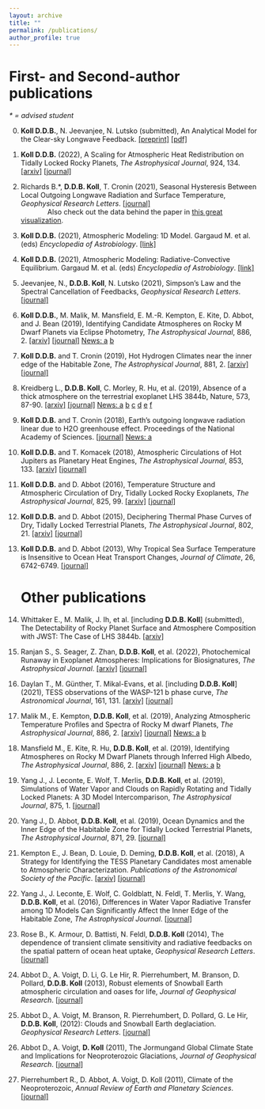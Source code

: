 ```yaml
---
layout: archive
title: ""
permalink: /publications/
author_profile: true
---
```


# First- and Second-author publications
_\* = advised student_

0. **Koll D.D.B.**, N. Jeevanjee, N. Lutsko (submitted), An Analytical
 Model for the Clear-sky Longwave
 Feedback. [\[preprint\]](https://www.essoar.org/doi/abs/10.1002/essoar.10512192.1) [\[pdf\]](/files/preprint.pdf)

1. **Koll D.D.B.** (2022), A Scaling for Atmospheric Heat
   Redistribution on Tidally Locked Rocky Planets, _The Astrophysical
   Journal_, 924, 134. [\[arxiv\]](https://arxiv.org/abs/1907.13145) [\[journal\]](https://iopscience.iop.org/article/10.3847/1538-4357/ac3b48)
   
2. Richards B.*, **D.D.B. Koll**, T. Cronin (2021), Seasonal
   Hysteresis Between Local Outgoing Longwave Radiation and Surface
   Temperature, _Geophysical Research
   Letters_. [\[journal\]](http://agupubs.onlinelibrary.wiley.com/doi/abs/10.1029/2021GL092978) \
   &emsp; &emsp; &emsp; Also check out the data behind the paper in [this great visualization](https://bdgrichards.github.io/OLR-Loop-Viewer/).

3. **Koll D.D.B.** (2021), Atmospheric Modeling: 1D Model. Gargaud
   M. et al. (eds) _Encyclopedia of
   Astrobiology_. [\[link\]](https://doi.org/10.1007/978-3-642-27833-4_5511-1)

4. **Koll D.D.B.** (2021), Atmospheric Modeling: Radiative-Convective Equilibrium. Gargaud M. et al. (eds) _Encyclopedia of
Astrobiology_. [\[link\]](https://link.springer.com/referenceworkentry/10.1007/978-3-642-27833-4_5479-1)

5. Jeevanjee, N., **D.D.B. Koll**, N. Lutsko (2021), Simpson’s Law and
   the Spectral Cancellation of Feedbacks, _Geophysical Research
   Letters_. [\[journal\]](https://agupubs.onlinelibrary.wiley.com/doi/10.1029/2021GL093699)

6. **Koll D.D.B.**, M. Malik, M. Mansfield, E. M.-R. Kempton, E. Kite,
   D. Abbot, and J. Bean (2019), Identifying Candidate Atmospheres on
   Rocky M Dwarf Planets via Eclipse Photometry, _The Astrophysical
   Journal_, 886, 2. [\[arxiv\]](https://arxiv.org/abs/1907.13138)
   [\[journal\]](https://iopscience.iop.org/article/10.3847/1538-4357/ab4c91)
   [News: a](https://www.nasa.gov/feature/goddard/2019/astronomers-propose-a-novel-method-of-finding-atmospheres-on-rocky-worlds/)
   [b](https://www.skyandtelescope.com/astronomy-news/new-method-expedite-search-exoplanets-atmospheres/)

7. **Koll D.D.B.** and T. Cronin (2019), Hot Hydrogen Climates near the inner edge of the Habitable Zone, _The Astrophysical Journal_,
   881, 2. [\[arxiv\]](https://arxiv.org/abs/1907.13169)
   [\[journal\]](https://iopscience.iop.org/article/10.3847/1538-4357/ab30c4/meta)

8. Kreidberg L., **D.D.B. Koll**, C. Morley, R. Hu, et al. (2019),
   Absence of a thick atmosphere on the terrestrial exoplanet LHS
   3844b, Nature, 573,
   87-90. [\[arxiv\]](https://arxiv.org/abs/1908.06834)
   [\[journal\]](https://www.nature.com/articles/s41586-019-1497-4)
   [News: a](https://www.jpl.nasa.gov/news/news.php?feature=7479)
   [b](http://news.mit.edu/2019/earth-exoplanet-no-atmosphere-0819)
   [c](https://news.harvard.edu/gazette/story/2019/08/harvard-astronomer-shows-exoplanet-has-no-atmosphere/)
   [d](https://www.scientificamerican.com/article/scientists-mull-the-astrobiological-implications-of-an-airless-alien-planet/)
   [e](https://www.sciencemag.org/news/2019/08/rocky-super-earth-may-be-hard-place-life-get-foothold)
   [f](https://www.foxnews.com/science/nasa-glimpses-surface-distant-exoplanet)

9. **Koll D.D.B.** and T. Cronin (2018), Earth’s outgoing longwave
   radiation linear due to H2O greenhouse effect. Proceedings of the
   National Academy of
   Sciences. [\[journal\]](http://www.pnas.org/content/early/2018/09/24/1809868115)
   [News: a](http://news.mit.edu/2018/how-earth-sheds-heat-space-0924)
   
10. **Koll D.D.B.** and T. Komacek (2018), Atmospheric Circulations of
    Hot Jupiters as Planetary Heat Engines, _The Astrophysical
    Journal_, 853, 133. [\[arxiv\]](https://arxiv.org/abs/1712.07643)
    [\[journal\]](http://iopscience.iop.org/article/10.3847/1538-4357/aaa3de/meta) 

11. **Koll D.D.B.** and D. Abbot (2016), Temperature Structure and
    Atmospheric Circulation of Dry, Tidally Locked Rocky Exoplanets,
    _The Astrophysical Journal_,
    825, 99. [\[arxiv\]](http://arxiv.org/abs/1605.01066) [\[journal\]](https://iopscience.iop.org/article/10.3847/0004-637X/825/2/99)

12. **Koll D.D.B.** and D. Abbot (2015), Deciphering Thermal Phase
    Curves of Dry, Tidally Locked Terrestrial Planets, _The
    Astrophysical Journal_,
    802, 21. [\[arxiv\]](http://arxiv.org/abs/1412.8216) [\[journal\]](https://iopscience.iop.org/article/10.1088/0004-637X/802/1/21)

13. **Koll D.D.B.** and D. Abbot (2013), Why Tropical Sea Surface
    Temperature is Insensitive to Ocean Heat Transport Changes,
    _Journal of Climate_, 26, 6742-6749. [\[journal\]](https://journals.ametsoc.org/view/journals/clim/26/18/jcli-d-13-00192.1.xml)



    # Other publications

14. Whittaker E., M. Malik, J. Ih, et al. [including **D.D.B. Koll**]
    (submitted), The Detectability of Rocky Planet Surface and
    Atmosphere Composition with JWST: The Case of LHS
    3844b. [\[arxiv\]](https://arxiv.org/abs/2207.08889)

14. Ranjan S., S. Seager, Z. Zhan, **D.D.B. Koll**, et al. (2022),
    Photochemical Runaway in Exoplanet Atmospheres: Implications for
    Biosignatures, _The Astrophysical
    Journal_. [\[arxiv\]](https://arxiv.org/abs/2201.08359) [\[journal\]](https://iopscience.iop.org/article/10.3847/1538-4357/ac5749)

15. Daylan T., M. Günther, T. Mikal-Evans, et
    al. [including **D.D.B. Koll**] (2021), TESS observations of the
    WASP-121 b phase curve, _The Astronomical Journal_,
    161, 131. [\[arxiv\]](https://arxiv.org/abs/1909.03000) [\[journal\]](https://iopscience.iop.org/article/10.3847/1538-3881/abd8d2)

16. Malik M., E. Kempton, **D.D.B. Koll**, et al. (2019), Analyzing
    Atmospheric Temperature Profiles and Spectra of Rocky M dwarf
    Planets, _The Astrophysical Journal_,
    886, 2. [\[arxiv\]](https://arxiv.org/abs/1907.13135)
    [\[journal\]](https://iopscience.iop.org/article/10.3847/1538-4357/ab4a05)
    [News: a](https://www.nasa.gov/feature/goddard/2019/astronomers-propose-a-novel-method-of-finding-atmospheres-on-rocky-worlds/)
	[b](https://www.skyandtelescope.com/astronomy-news/new-method-expedite-search-exoplanets-atmospheres/)

17. Mansfield M., E. Kite, R. Hu, **D.D.B. Koll**, et al. (2019),
    Identifying Atmospheres on Rocky M Dwarf Planets through Inferred
    High Albedo, _The Astrophysical Journal_,
    886, 2. [\[arxiv\]](https://arxiv.org/abs/1907.13150) [\[journal\]](https://iopscience.iop.org/article/10.3847/1538-4357/ab4c90)
    [News: a](https://www.nasa.gov/feature/goddard/2019/astronomers-propose-a-novel-method-of-finding-atmospheres-on-rocky-worlds/)
	[b](https://www.skyandtelescope.com/astronomy-news/new-method-expedite-search-exoplanets-atmospheres/)
	
18. Yang J., J. Leconte, E. Wolf, T. Merlis, **D.D.B. Koll**, et
    al. (2019), Simulations of Water Vapor and Clouds on Rapidly
    Rotating and Tidally Locked Planets: A 3D Model Intercomparison,
    _The Astrophysical Journal_,
    875, 1. [\[journal\]](https://iopscience.iop.org/article/10.3847/1538-4357/ab09f1/meta)

19. Yang J., D. Abbot, **D.D.B. Koll**, et al. (2019), Ocean Dynamics
    and the Inner Edge of the Habitable Zone for Tidally Locked
    Terrestrial Planets, _The Astrophysical Journal_,
    871, 29. [\[journal\]](https://iopscience.iop.org/article/10.3847/1538-4357/aaf1a8)

20. Kempton E., J. Bean, D. Louie, D. Deming, **D.D.B. Koll**, et
    al. (2018), A Strategy for Identifying the TESS Planetary
    Candidates most amenable to Atmospheric
    Characterization. _Publications of the Astronomical Society of the
    Pacific_. [\[arxiv\]](https://arxiv.org/abs/1805.03671)
    [\[journal\]](http://iopscience.iop.org/article/10.1088/1538-3873/aadf6f)

21. Yang J., J. Leconte, E. Wolf, C. Goldblatt, N. Feldl, T. Merlis,
    Y. Wang, **D.D.B. Koll**, et al. (2016), Differences in Water
    Vapor Radiative Transfer among 1D Models Can Significantly Affect
    the Inner Edge of the Habitable Zone, _The Astrophysical
    Journal_. [\[journal\]](https://iopscience.iop.org/article/10.3847/0004-637X/826/2/222)

21. Rose B., K. Armour, D. Battisti, N. Feldl, **D.D.B. Koll** (2014),
    The dependence of transient climate sensitivity and radiative
    feedbacks on the spatial pattern of ocean heat uptake,
    _Geophysical Research Letters_.
	[\[journal\]](https://agupubs.onlinelibrary.wiley.com/doi/full/10.1002/2013GL058955)

22. Abbot D., A. Voigt, D. Li, G. Le Hir, R. Pierrehumbert,
    M. Branson, D. Pollard, **D.D.B. Koll** (2013), Robust elements of
    Snowball Earth atmospheric circulation and oases for life,
    _Journal of Geophysical Research_.
    [\[journal\]](https://agupubs.onlinelibrary.wiley.com/doi/full/10.1002/jgrd.50540)

23. Abbot D., A. Voigt, M. Branson, R. Pierrehumbert, D. Pollard,
    G. Le Hir, **D.D.B. Koll**, (2012): Clouds and Snowball Earth
    deglaciation. _Geophysical Research
    Letters_. [\[journal\]](https://agupubs.onlinelibrary.wiley.com/doi/full/10.1029/2012GL052861)

24. Abbot D., A. Voigt, **D. Koll** (2011), The Jormungand Global
    Climate State and Implications for Neoproterozoic Glaciations,
    _Journal of Geophysical
    Research_. [\[journal\]](https://agupubs.onlinelibrary.wiley.com/doi/full/10.1029/2011JD015927)

25. Pierrehumbert R., D. Abbot, A. Voigt, D. Koll (2011), Climate of
    the Neoproterozoic, _Annual Review of Earth and Planetary
    Sciences_. [\[journal\]](https://www.annualreviews.org/doi/10.1146/annurev-earth-040809-152447)
